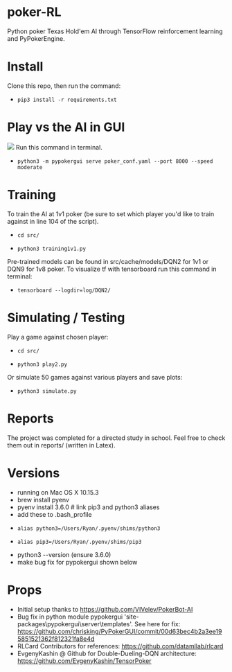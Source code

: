 # poker-RL
Python poker Texas Hold'em AI through TensorFlow reinforcement learning and PyPokerEngine.

# Install
Clone this repo, then run the command:
*	  pip3 install -r requirements.txt

# Play vs the AI in GUI
![](reports/gui.gif)
Run this command in terminal.
*     python3 -m pypokergui serve poker_conf.yaml --port 8000 --speed moderate

# Training
To train the AI at 1v1 poker (be sure to set which player you'd like to train against in line 104 of the script).
*	  cd src/
*	  python3 training1v1.py
Pre-trained models can be found in src/cache/models/DQN2 for 1v1 or DQN9 for 1v8 poker.
To visualize tf with tensorboard run this command in terminal:
*     tensorboard --logdir=log/DQN2/

# Simulating / Testing
Play a game against chosen player:
*	  cd src/
*	  python3 play2.py
Or simulate 50 games against various players and save plots:
*	  python3 simulate.py

# Reports
The project was completed for a directed study in school. Feel free to check them out in reports/ (written in Latex).

# Versions
*	running on Mac OS X 10.15.3
*   brew install pyenv
*   pyenv install 3.6.0 # link pip3 and python3 aliases
*   add these to .bash_profile
*     alias python3=/Users/Ryan/.pyenv/shims/python3
*     alias pip3=/Users/Ryan/.pyenv/shims/pip3
*   python3 --version (ensure 3.6.0)
*   make bug fix for pypokergui shown below

# Props
*   Initial setup thanks to https://github.com/VIVelev/PokerBot-AI
*   Bug fix in python module pypokergui 'site-packages\pypokergui\server\templates'. See here for fix: https://github.com/chrisking/PyPokerGUI/commit/00d63bec4b2a3ee195851521362f812321fa8e4d
*   RLCard Contributors for references: https://github.com/datamllab/rlcard
*   EvgenyKashin @ Github for Double-Dueling-DQN architecture: https://github.com/EvgenyKashin/TensorPoker
